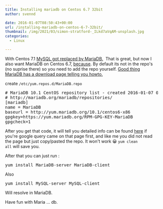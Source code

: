 ```yaml
---
title: Installing mariadb on Centos 6.7 32bit
author: svennd

date: 2016-01-07T08:50:43+00:00
url: /installing-mariadb-on-centos-6-7-32bit/
thumbnail: /img/2021/03/simon-stratford-_ILkd7aVqAM-unsplash.jpg
categories:
  - Linux

---
```

With Centos 7.1 [MySQL got replaced by MariaDB.][1]  That is great, but now I also want MariaDB on Centos 6.7, [because][2]. By default its not in the repo's (no suprise there) so you need to add the repo yourself. [Good thing MariaDB has a download page telling you howto.][3]

create <code class="EnlighterJSRAW" data-enlighter-language="null">/etc/yum.repos.d/MariaDB.repo</code>

<pre class="EnlighterJSRAW" data-enlighter-linenumbers="false"># MariaDB 10.1 CentOS repository list - created 2016-01-07 08:22 UTC
# http://mariadb.org/mariadb/repositories/
[mariadb]
name = MariaDB
baseurl = http://yum.mariadb.org/10.1/centos6-x86
gpgkey=https://yum.mariadb.org/RPM-GPG-KEY-MariaDB
gpgcheck=1</pre>

After you get that code, it will tell you detailed info can be found [here][4] if you're google query came on that page first, and like me you did not read the page but just copy/pasted the repo. It won't work 😀 <code class="EnlighterJSRAW" data-enlighter-language="null">yum clean all</code> will save you.

After that you can just run :

<pre class="EnlighterJSRAW" data-enlighter-linenumbers="false">yum install MariaDB-server MariaDB-client</pre>

Also

<pre class="EnlighterJSRAW" data-enlighter-linenumbers="false">yum install MySQL-server MySQL-client</pre>

Will resolve in MariaDB.

Have fun with Maria ... db.

 [1]: https://www.svennd.be/mariadb-on-centos-7/
 [2]: https://seravo.fi/2015/10-reasons-to-migrate-to-mariadb-if-still-using-mysql
 [3]: https://downloads.mariadb.org/mariadb/repositories/
 [4]: https://mariadb.com/kb/en/mariadb/yum/